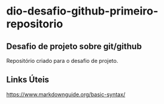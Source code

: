 # dio-desafio-github-primeiro-repositorio
## Desafio de projeto sobre git/github
Repositório criado para o desafio de projeto.

## Links Úteis
https://www.markdownguide.org/basic-syntax/


